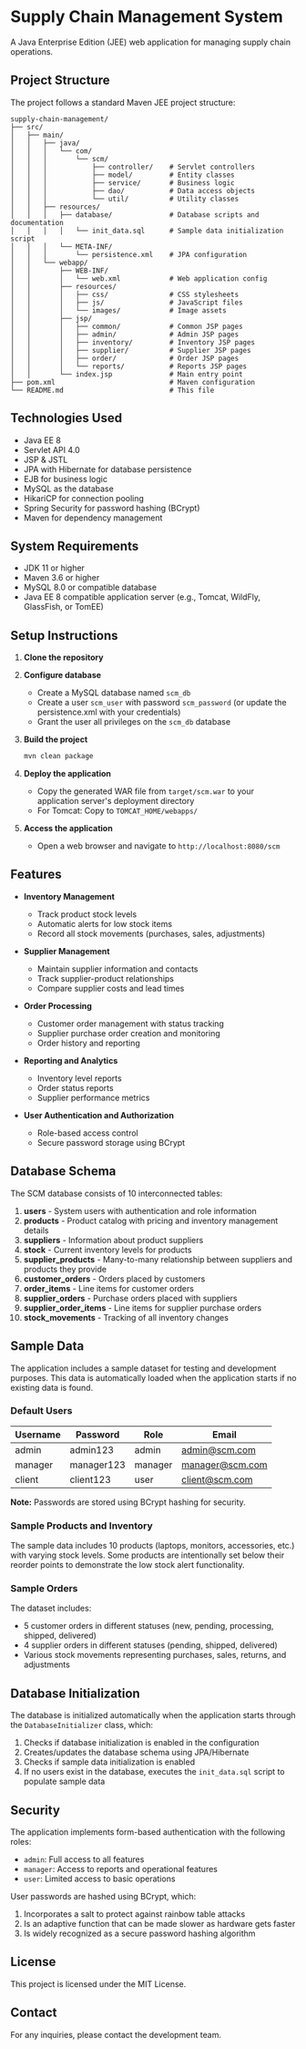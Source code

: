 # Supply Chain Management System

A Java Enterprise Edition (JEE) web application for managing supply chain operations.

## Project Structure

The project follows a standard Maven JEE project structure:

```
supply-chain-management/
├── src/
│   ├── main/
│   │   ├── java/
│   │   │   └── com/
│   │   │       └── scm/
│   │   │           ├── controller/    # Servlet controllers
│   │   │           ├── model/         # Entity classes
│   │   │           ├── service/       # Business logic
│   │   │           ├── dao/           # Data access objects
│   │   │           └── util/          # Utility classes
│   │   ├── resources/
│   │   │   ├── database/              # Database scripts and documentation
│   │   │   │   └── init_data.sql      # Sample data initialization script
│   │   │   └── META-INF/
│   │   │       └── persistence.xml    # JPA configuration
│   │   └── webapp/
│   │       ├── WEB-INF/
│   │       │   └── web.xml            # Web application config
│   │       ├── resources/
│   │       │   ├── css/               # CSS stylesheets
│   │       │   ├── js/                # JavaScript files
│   │       │   └── images/            # Image assets
│   │       ├── jsp/
│   │       │   ├── common/            # Common JSP pages
│   │       │   ├── admin/             # Admin JSP pages
│   │       │   ├── inventory/         # Inventory JSP pages
│   │       │   ├── supplier/          # Supplier JSP pages
│   │       │   ├── order/             # Order JSP pages
│   │       │   └── reports/           # Reports JSP pages
│   │       └── index.jsp              # Main entry point
├── pom.xml                            # Maven configuration
└── README.md                          # This file
```

## Technologies Used

- Java EE 8
- Servlet API 4.0
- JSP & JSTL
- JPA with Hibernate for database persistence
- EJB for business logic
- MySQL as the database
- HikariCP for connection pooling
- Spring Security for password hashing (BCrypt)
- Maven for dependency management

## System Requirements

- JDK 11 or higher
- Maven 3.6 or higher
- MySQL 8.0 or compatible database
- Java EE 8 compatible application server (e.g., Tomcat, WildFly, GlassFish, or TomEE)

## Setup Instructions

1. **Clone the repository**

2. **Configure database**
   - Create a MySQL database named `scm_db`
   - Create a user `scm_user` with password `scm_password` (or update the persistence.xml with your credentials)
   - Grant the user all privileges on the `scm_db` database

3. **Build the project**
   ```bash
   mvn clean package
   ```

4. **Deploy the application**
   - Copy the generated WAR file from `target/scm.war` to your application server's deployment directory
   - For Tomcat: Copy to `TOMCAT_HOME/webapps/`

5. **Access the application**
   - Open a web browser and navigate to `http://localhost:8080/scm`

## Features

- **Inventory Management**
  - Track product stock levels
  - Automatic alerts for low stock items
  - Record all stock movements (purchases, sales, adjustments)

- **Supplier Management**
  - Maintain supplier information and contacts
  - Track supplier-product relationships
  - Compare supplier costs and lead times

- **Order Processing**
  - Customer order management with status tracking
  - Supplier purchase order creation and monitoring
  - Order history and reporting

- **Reporting and Analytics**
  - Inventory level reports
  - Order status reports
  - Supplier performance metrics

- **User Authentication and Authorization**
  - Role-based access control
  - Secure password storage using BCrypt

## Database Schema

The SCM database consists of 10 interconnected tables:

1. **users** - System users with authentication and role information
2. **products** - Product catalog with pricing and inventory management details
3. **suppliers** - Information about product suppliers
4. **stock** - Current inventory levels for products
5. **supplier_products** - Many-to-many relationship between suppliers and products they provide
6. **customer_orders** - Orders placed by customers
7. **order_items** - Line items for customer orders
8. **supplier_orders** - Purchase orders placed with suppliers
9. **supplier_order_items** - Line items for supplier purchase orders
10. **stock_movements** - Tracking of all inventory changes

## Sample Data

The application includes a sample dataset for testing and development purposes. This data is automatically loaded when the application starts if no existing data is found.

### Default Users

| Username | Password   | Role    | Email             |
|----------|------------|---------|-------------------|
| admin    | admin123   | admin   | admin@scm.com     |
| manager  | manager123 | manager | manager@scm.com   |
| client   | client123  | user    | client@scm.com    |

**Note:** Passwords are stored using BCrypt hashing for security.

### Sample Products and Inventory

The sample data includes 10 products (laptops, monitors, accessories, etc.) with varying stock levels. Some products are intentionally set below their reorder points to demonstrate the low stock alert functionality.

### Sample Orders

The dataset includes:
- 5 customer orders in different statuses (new, pending, processing, shipped, delivered)
- 4 supplier orders in different statuses (pending, shipped, delivered)
- Various stock movements representing purchases, sales, returns, and adjustments

## Database Initialization

The database is initialized automatically when the application starts through the `DatabaseInitializer` class, which:

1. Checks if database initialization is enabled in the configuration
2. Creates/updates the database schema using JPA/Hibernate
3. Checks if sample data initialization is enabled
4. If no users exist in the database, executes the `init_data.sql` script to populate sample data

## Security

The application implements form-based authentication with the following roles:
- `admin`: Full access to all features
- `manager`: Access to reports and operational features
- `user`: Limited access to basic operations

User passwords are hashed using BCrypt, which:
1. Incorporates a salt to protect against rainbow table attacks
2. Is an adaptive function that can be made slower as hardware gets faster
3. Is widely recognized as a secure password hashing algorithm

## License

This project is licensed under the MIT License.

## Contact

For any inquiries, please contact the development team. 